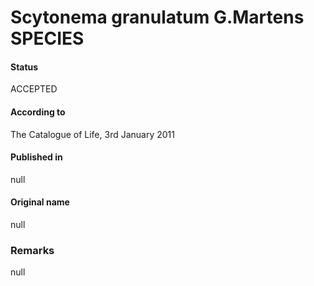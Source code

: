 Scytonema granulatum G.Martens SPECIES
=======

#### Status
ACCEPTED

#### According to
The Catalogue of Life, 3rd January 2011

#### Published in
null

#### Original name
null

### Remarks
null